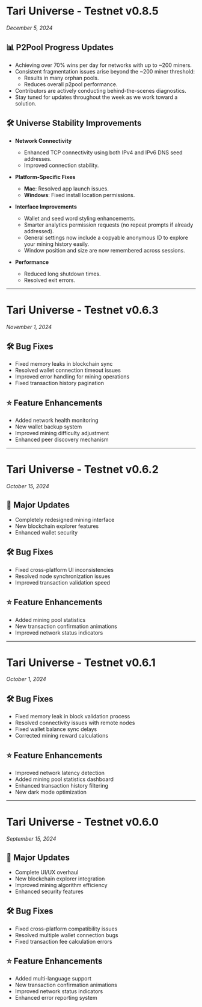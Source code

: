 # Tari Universe - Testnet v0.8.5

_December 5, 2024_

## 📊 P2Pool Progress Updates

-   Achieving over 70% wins per day for networks with up to ~200 miners.
-   Consistent fragmentation issues arise beyond the ~200 miner threshold:
    -   Results in many orphan pools.
    -   Reduces overall p2pool performance.
-   Contributors are actively conducting behind-the-scenes diagnostics.
-   Stay tuned for updates throughout the week as we work toward a solution.

## 🛠 Universe Stability Improvements

-   **Network Connectivity**  
    -   Enhanced TCP connectivity using both IPv4 and IPv6 DNS seed addresses.  
    -   Improved connection stability.

-   **Platform-Specific Fixes**  
    -   **Mac**: Resolved app launch issues.  
    -   **Windows**: Fixed install location permissions.

-   **Interface Improvements**  
    -   Wallet and seed word styling enhancements.  
    -   Smarter analytics permission requests (no repeat prompts if already addressed).  
    -   General settings now include a copyable anonymous ID to explore your mining history easily.  
    -   Window position and size are now remembered across sessions.

-   **Performance**  
    -   Reduced long shutdown times.  
    -   Resolved exit errors.

---

# Tari Universe - Testnet v0.6.3

_November 1, 2024_

## 🛠 Bug Fixes

-   Fixed memory leaks in blockchain sync
-   Resolved wallet connection timeout issues
-   Improved error handling for mining operations
-   Fixed transaction history pagination

## ⭐ Feature Enhancements

-   Added network health monitoring
-   New wallet backup system
-   Improved mining difficulty adjustment
-   Enhanced peer discovery mechanism

---

# Tari Universe - Testnet v0.6.2

_October 15, 2024_

## 🚀 Major Updates

-   Completely redesigned mining interface
-   New blockchain explorer features
-   Enhanced wallet security

## 🛠 Bug Fixes

-   Fixed cross-platform UI inconsistencies
-   Resolved node synchronization issues
-   Improved transaction validation speed

## ⭐ Feature Enhancements

-   Added mining pool statistics
-   New transaction confirmation animations
-   Improved network status indicators

---

# Tari Universe - Testnet v0.6.1

_October 1, 2024_

## 🛠 Bug Fixes

-   Fixed memory leak in block validation process
-   Resolved connectivity issues with remote nodes
-   Fixed wallet balance sync delays
-   Corrected mining reward calculations

## ⭐ Feature Enhancements

-   Improved network latency detection
-   Added mining pool statistics dashboard
-   Enhanced transaction history filtering
-   New dark mode optimization

---

# Tari Universe - Testnet v0.6.0

_September 15, 2024_

## 🚀 Major Updates

-   Complete UI/UX overhaul
-   New blockchain explorer integration
-   Improved mining algorithm efficiency
-   Enhanced security features

## 🛠 Bug Fixes

-   Fixed cross-platform compatibility issues
-   Resolved multiple wallet connection bugs
-   Fixed transaction fee calculation errors

## ⭐ Feature Enhancements

-   Added multi-language support
-   New transaction confirmation animations
-   Improved network status indicators
-   Enhanced error reporting system

